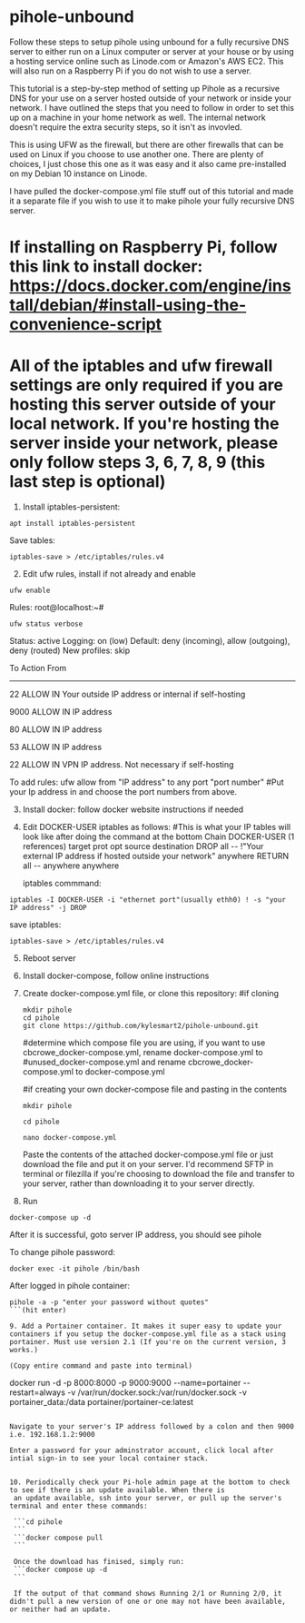 # pihole-unbound
Follow these steps to setup pihole using unbound for a fully recursive DNS server to either run on a Linux computer or server at your house or by using a hosting service online such as Linode.com or Amazon's AWS EC2. This will also run on a Raspberry Pi if you do not wish to use a server. 

This tutorial is a step-by-step method of setting up Pihole as a recursive DNS for your use on a server hosted outside of your network or inside your network. I have outlined the steps that you need to follow in order to set this up on a machine in your home network as well. The internal network doesn't require the extra security steps, so it isn't as invovled. 

This is using UFW as the firewall, but there are other firewalls that can be used on Linux if you choose to use another one. There are plenty of choices, I just chose this one as it was easy and it also came pre-installed on my Debian 10 instance on Linode. 

I have pulled the docker-compose.yml file stuff out of this tutorial and made it a separate file if you wish to use it to make pihole your fully recursive DNS server. 
# If installing on Raspberry Pi, follow this link to install docker:  https://docs.docker.com/engine/install/debian/#install-using-the-convenience-script

# All of the iptables and ufw firewall settings are only required if you are hosting this server outside of your local network. If you're hosting the server inside your network, please only follow steps 3, 6, 7, 8, 9 (this last step is optional)

1. Install iptables-persistent:
```
apt install iptables-persistent
```
   Save tables:
   ```
iptables-save > /etc/iptables/rules.v4
   ```

2. Edit ufw rules, install if not already and enable 

  ```
ufw enable
  ```
   
   Rules:
   root@localhost:~#
   ```
ufw status verbose
   ```
   Status: active
   Logging: on (low)
   Default: deny (incoming), allow (outgoing), deny (routed)
   New profiles: skip

   To                         Action      From
   --                         ------      ----
   22                         ALLOW IN    Your outside IP address or internal if self-hosting
   
   9000                       ALLOW IN    IP address
   
   80                         ALLOW IN    IP address
   
   53                         ALLOW IN    IP address
   
   22                         ALLOW IN    VPN IP address. Not necessary if self-hosting
   

   To add rules: ufw allow from "IP address" to any port "port number"
   #Put your Ip address in and choose the port numbers from above.

3. Install docker: follow docker website instructions if needed

4. Edit DOCKER-USER iptables as follows:
   #This is what your IP tables will look like after doing the command at the bottom
   Chain DOCKER-USER (1 references)
   target     prot opt source               destination
   DROP       all  -- !"Your external IP address if hosted outside your network"  anywhere
   RETURN     all  --  anywhere             anywhere

   iptables commmand: 
  ```
iptables -I DOCKER-USER -i "ethernet port"(usually ethh0) ! -s "your IP address" -j DROP
  ```

   save iptables:
   ```
iptables-save > /etc/iptables/rules.v4
   ```

5. Reboot server

6. Install docker-compose, follow online instructions

7. Create docker-compose.yml file, or clone this repository:
   #if cloning
   ```
   mkdir pihole
   cd pihole
   git clone https://github.com/kylesmart2/pihole-unbound.git
   ```
   
   #determine which compose file you are using, if you want to use cbcrowe_docker-compose.yml, rename docker-compose.yml to 
   #unused_docker-compose.yml and rename cbcrowe_docker-compose.yml to docker-compose.yml

   #if creating your own docker-compose file and pasting in the contents
   ```
   mkdir pihole
   ```
   ```
   cd pihole
   ```
   ```
   nano docker-compose.yml
   ```

   Paste the contents of the attached docker-compose.yml file or just download the file and put it on your server. I'd recommend SFTP in terminal or filezilla if you're choosing to download the file and transfer 
   to your server, rather than downloading it to your server directly. 


8. Run
```
docker-compose up -d
```
   After it is successful, goto server IP address, you should see pihole

   To change pihole password:
   ```
docker exec -it pihole /bin/bash
   ```
   After logged in pihole container:
   ```
pihole -a -p "enter your password without quotes"
   ```(hit enter)

9. Add a Portainer container. It makes it super easy to update your containers if you setup the docker-compose.yml file as a stack using portainer. Must use version 2.1 (If you're on the current version, 3 works.)

   (Copy entire command and paste into terminal)
   ```
   docker run -d -p 8000:8000 -p 9000:9000 --name=portainer --restart=always -v /var/run/docker.sock:/var/run/docker.sock -v portainer_data:/data portainer/portainer-ce:latest
   ```

   Navigate to your server's IP address followed by a colon and then 9000
   i.e. 192.168.1.2:9000

   Enter a password for your adminstrator account, click local after intial sign-in to see your local container stack. 


10. Periodically check your Pi-hole admin page at the bottom to check to see if there is an update available. When there is
    an update available, ssh into your server, or pull up the server's terminal and enter these commands:

    ```cd pihole
    ```                                                                                                                    
    ```docker compose pull
    ```

    Once the download has finised, simply run:
    ```docker compose up -d
    ```

    If the output of that command shows Running 2/1 or Running 2/0, it didn't pull a new version of one or one may not have been available, or neither had an update.

